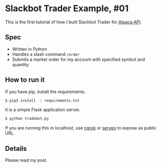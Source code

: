 # Slackbot Trader Example, #01

This is the first tutorial of how I built Slackbot Trader for [Alpaca API](https://docs.alpaca.markets).

## Spec

- Written in Python
- Handles a slash command `/order`
- Submits a market order for my account with specified symbol and quantity

## How to run it

If you have pip, install the requirements.

```sh
$ pip3 install -r requirements.txt
```

It is a simple Flask application server.

```sh
$ python tradebot.py
```

If you are running this in localhost, use [ngrok](https://ngrok.com/) or [serveo](http://serveo.net/) to expose as public URL.


## Details

Please read my post.
